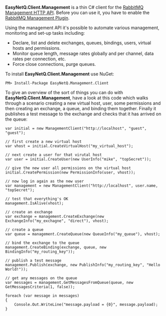 **EasyNetQ.Client.Management** is a thin C# client for the [RabbitMQ Management HTTP API](http://hg.rabbitmq.com/rabbitmq-management/raw-file/3646dee55e02/priv/www-api/help.html). Before you can use it, you have to enable the [RabbitMQ Management Plugin](http://www.rabbitmq.com/management.html).

Using the management API it's possible to automate various management, monitoring and set-up tasks including:

* Declare, list and delete exchanges, queues, bindings, users, virtual hosts and permissions.
* Monitor queue length, message rates globally and per channel, data rates per connection, etc.
* Force close connections, purge queues.

To install **EasyNetQ.Client.Management** use NuGet:

    PM> Install-Package EasyNetQ.Management.Client

To give an overview of the sort of things you can do with **EasyNetQ.Client.Management**, have a look at this code which walks through a scenario creating a new virtual host, user, some permissions and then creating an exchange, a queue, and binding them together. Finally it publishes a test message to the exchange and checks that it has arrived on the queue:

    var initial = new ManagementClient("http://localhost", "guest", "guest");

    // first create a new virtual host
    var vhost = initial.CreateVirtualHost("my_virtual_host");

    // next create a user for that virutal host
    var user = initial.CreateUser(new UserInfo("mike", "topSecret"));

    // give the new user all permissions on the virtual host
    initial.CreatePermission(new PermissionInfo(user, vhost));

    // now log in again as the new user
    var management = new ManagementClient("http://localhost", user.name, "topSecret");

    // test that everything's OK
    management.IsAlive(vhost);

    // create an exchange
    var exchange = management.CreateExchange(new ExchangeInfo("my_exchagne", "direct"), vhost);

    // create a queue
    var queue = management.CreateQueue(new QueueInfo("my_queue"), vhost);

    // bind the exchange to the queue
    management.CreateBinding(exchange, queue, new BindingInfo("my_routing_key"));

    // publish a test message
    management.Publish(exchange, new PublishInfo("my_routing_key", "Hello World!"));

    // get any messages on the queue
    var messages = management.GetMessagesFromQueue(queue, new GetMessagesCriteria(1, false));

    foreach (var message in messages)
    {
        Console.Out.WriteLine("message.payload = {0}", message.payload);
    }
